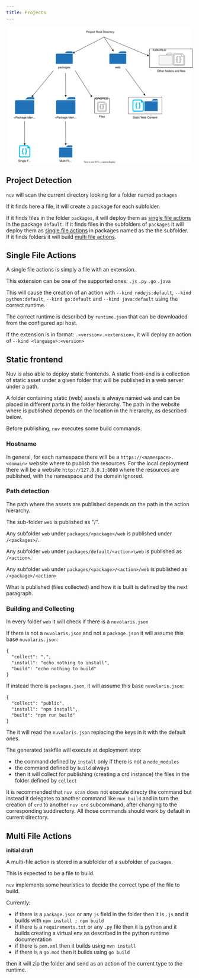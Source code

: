 ```yaml
---
title: Projects
---
```


![img](nuv-projects.svg)

## Project Detection
`nuv` will scan the current directory looking for a folder named `packages` 

If it finds here a file, it will create a package for each subfolder.

If it finds files in the folder `packages`, it will deploy them as [single file actions](#single-file-actions) in the package `default`. If it finds files in the subfolders of `packages` it will deploy them as [single file actions](#single-file-actions) in packages named as the the subfolder. If it finds folders it will build [multi file actions](#multi-file-actions).

## Single File Actions

A single file actions is simply a file with an extension.

This extension can be one of the supported ones: `.js`  `.py` `.go` `.java` 

This will cause the creation of an action with `--kind nodejs:default`, `--kind python:default`, `--kind go:default` and `--kind java:default` using the correct runtime.

The correct runtime is described by `runtime.json` that can be downloaded from the configured api host.

If the extension is in format:  `.<version>.<extension>`, it will deploy an action of  `--kind <language>:<version>`

## Static frontend

Nuv is also able to deploy static frontends. A static front-end is a collection of static asset under a given folder that will be published in a web server under a path. 

A folder containing static (web) assets is always named `web` and can be placed in different parts in the folder hierarchy. The path in the website where is published depends on the location in the hierarchy, as described below.

Before publishing, `nuv` executes some build commands.

### Hostname

In general, for each namespace there will be a `https://<namespace>.<domain>` website where to publish the resources. For the local deployment there will be a website `http://127.0.0.1:8080` where the resources are published, with the namespace and the domain ignored.

### Path detection

The path where the assets are published depends on the path in the action hierarchy.

The sub-folder `web` is published as "/".

Any subfolder `web` under `packages/<package>/web` is published under `/<packages>/`.

Any subfolder `web` under `packages/default/<action>\web` is published as `/<action>`.

Any subfolder `web` under `packages/<package>/<action>/web` is published as `/<package>/<action>`

What is published (files collected) and how it is built is defined by the next paragraph.

### Building and Collecting

In every folder `web` it will check if there is a `nuvolaris.json`

If there is not a `nuvolaris.json` and not a `package.json` it will assume this base `nuvolaris.json`:

```
{
  "collect": ".",
  "install": "echo nothing to install",
  "build": "echo nothing to build"
}
```

If instead there is `packages.json`, it will assume this base `nuvolaris.json`:

```
{
  "collect": "public",
  "install": "npm install",
  "build": "npm run build"
}
```

The it will read the `nuvolaris.json` replacing the keys in it with the default ones.

The generated taskfile will execute at deployment step:

- the command defined by `install` only if there is not a `node_modules`
- the command defined by `build` always
- then it will collect for publishing (creating a crd instance) the files in the folder defined by `collect`

It is recommended that `nuv scan` does not execute directy the command but instead it delegates to another command like `nuv build` and in turn the creation of `crd` to another `nuv crd` subcommand, after changing to the corresponding suddirectory. All those commands should work by default in current directory. 




## Multi File Actions

**initial draft**

A multi-file action is stored in a subfolder of a subfolder of `packages`.

This is expected to be a file to build.

`nuv` implements some heuristics to decide the correct type of the file to build.

Currently:

- if there is a `package.json`  or any `js` field in the folder then it is  `.js` and it builds with `npm install ; npm build`
- if there is a `requirements.txt` or any `.py` file then it is python and it builds creating a virtual env as described in the python runtime documentation
- if there is `pom.xml` then it builds using `mvn install`
- if there is a `go.mod` then it builds using `go build`

then it will zip the folder and send as an action of the current type to the runtime.